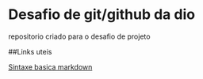 # Desafio de git/github da dio
repositorio criado para o desafio de projeto

##Links uteis

[Sintaxe basica markdown](https://www.markdownguide.org/basic-syntax/)
